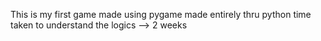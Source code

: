 This is my  first game made using pygame 
made entirely thru python 
time taken to understand the logics --> 2 weeks 
